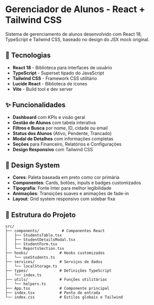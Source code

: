 # Gerenciador de Alunos - React + Tailwind CSS

Sistema de gerenciamento de alunos desenvolvido com React 18, TypeScript e Tailwind CSS, baseado no design do JSX mock original.

## 🚀 Tecnologias

- **React 18** - Biblioteca para interfaces de usuário
- **TypeScript** - Superset tipado do JavaScript
- **Tailwind CSS** - Framework CSS utilitário
- **Lucide React** - Biblioteca de ícones
- **Vite** - Build tool e dev server

## ✨ Funcionalidades

- **Dashboard** com KPIs e visão geral
- **Gestão de Alunos** com tabela interativa
- **Filtros e Busca** por nome, ID, cidade ou email
- **Status dos Alunos** (Ativo, Pendente, Trancado)
- **Modal de Detalhes** com informações completas
- **Seções** para Financeiro, Relatórios e Configurações
- **Design Responsivo** com Tailwind CSS

## 🎨 Design System

- **Cores**: Paleta baseada em preto como cor primária
- **Componentes**: Cards, botões, inputs e badges customizados
- **Tipografia**: Fonte Inter para melhor legibilidade
- **Animações**: Transições suaves e animações de fade-in
- **Layout**: Grid system responsivo com sidebar fixa

## 📁 Estrutura do Projeto

```
src/
├── components/          # Componentes React
│   ├── StudentsTable.tsx
│   ├── StudentDetailsModal.tsx
│   ├── StudentForm.tsx
│   └── ReportsSection.tsx
├── hooks/              # Hooks customizados
│   └── useStudents.ts
├── services/           # Serviços de dados
│   └── localStorage.ts
├── types/              # Definições TypeScript
│   └── index.ts
├── utils/              # Funções utilitárias
│   └── helpers.ts
├── App.tsx             # Componente principal
├── index.tsx           # Ponto de entrada
└── index.css           # Estilos globais e Tailwind
```